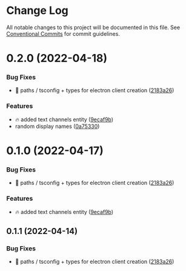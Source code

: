 # Change Log

All notable changes to this project will be documented in this file.
See [Conventional Commits](https://conventionalcommits.org) for commit guidelines.

# 0.2.0 (2022-04-18)


### Bug Fixes

* :hammer: paths / tsconfig + types for electron client creation ([2183a26](https://github.com/Mihir9702/Imari/commit/2183a2616102d36e4edea3e32b47d837812613ca))


### Features

* :fire: added text channels entity ([9ecaf9b](https://github.com/Mihir9702/Imari/commit/9ecaf9bd834fe41b30380303b763dc76913e6882))
* random display names ([0a75330](https://github.com/Mihir9702/Imari/commit/0a7533085a6dca5200127a49cb302a60f06e3a0d))





# 0.1.0 (2022-04-17)


### Bug Fixes

* :hammer: paths / tsconfig + types for electron client creation ([2183a26](https://github.com/Mihir9702/Imari/commit/2183a2616102d36e4edea3e32b47d837812613ca))


### Features

* :fire: added text channels entity ([9ecaf9b](https://github.com/Mihir9702/Imari/commit/9ecaf9bd834fe41b30380303b763dc76913e6882))





## 0.1.1 (2022-04-14)


### Bug Fixes

* :hammer: paths / tsconfig + types for electron client creation ([2183a26](https://github.com/Mihir9702/Imari/commit/2183a2616102d36e4edea3e32b47d837812613ca))
